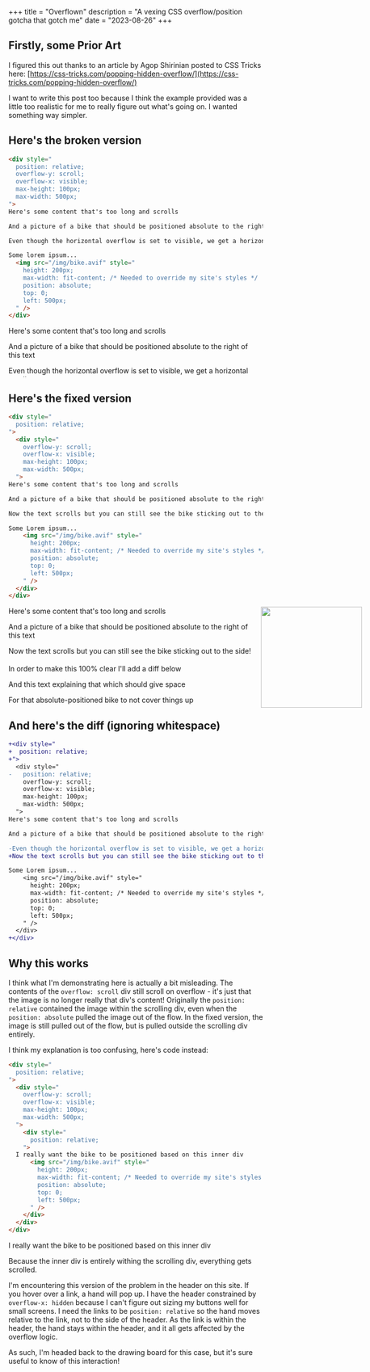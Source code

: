 +++
title = "Overflown"
description = "A vexing CSS overflow/position gotcha that gotch me"
date = "2023-08-26"
+++

## Firstly, some Prior Art

I figured this out thanks to an article by Agop Shirinian posted to CSS Tricks here: [https://css-tricks.com/popping-hidden-overflow/](https://css-tricks.com/popping-hidden-overflow/)

I want to write this post too because I think the example provided was a little too realistic for me to really figure out what's going on. I wanted something way simpler.

## Here's the broken version

```html
<div style="
  position: relative;
  overflow-y: scroll;
  overflow-x: visible;
  max-height: 100px;
  max-width: 500px;
">
Here's some content that's too long and scrolls

And a picture of a bike that should be positioned absolute to the right of this text

Even though the horizontal overflow is set to visible, we get a horizontal scroll

Some lorem ipsum...
  <img src="/img/bike.avif" style="
    height: 200px;
    max-width: fit-content; /* Needed to override my site's styles */
    position: absolute;
    top: 0;
    left: 500px;
  " />
</div>
```

<div style="
  position: relative;
  overflow-y: scroll;
  overflow-x: visible;
  max-height: 100px;
  max-width: 500px;
">
Here's some content that's too long and scrolls

And a picture of a bike that should be positioned absolute to the right of this text

Even though the horizontal overflow is set to visible, we get a horizontal scroll

Dolores dolores autem et. Porro ad sit porro veniam voluptas nemo. Porro autem inventore consectetur sit et non.

Rerum ut magni sint nemo porro totam suscipit veniam. Veritatis ipsum minima illum repellendus fuga. Dolor dignissimos blanditiis et sit aut quia. Dolores qui nesciunt odit.

Commodi provident doloribus dolorem nobis voluptatem beatae pariatur. Sit dignissimos possimus magni possimus autem dolor placeat. Ad ipsam praesentium ut nam eos. Sit eaque officiis ea dolorem.

Adipisci totam rerum corrupti. Dolores repellat provident incidunt omnis eligendi quo excepturi illum. Doloremque architecto ut ab nobis veritatis sint asperiores sint.

Perferendis sint unde harum exercitationem culpa dolor praesentium error. Aliquid aperiam eum aut quaerat. Non aspernatur quam ut qui quia. Quam illum odit rerum cumque.
  <img src="/img/bike.avif" style="
    height: 200px;
    max-width: fit-content; /* Needed to override my site's styles */
    position: absolute;
    top: 0;
    left: 500px;
  " />
</div>

## Here's the fixed version

```html
<div style="
  position: relative;
">
  <div style="
    overflow-y: scroll;
    overflow-x: visible;
    max-height: 100px;
    max-width: 500px;
  ">
Here's some content that's too long and scrolls

And a picture of a bike that should be positioned absolute to the right of this text

Now the text scrolls but you can still see the bike sticking out to the side!

Some Lorem ipsum...
    <img src="/img/bike.avif" style="
      height: 200px;
      max-width: fit-content; /* Needed to override my site's styles */
      position: absolute;
      top: 0;
      left: 500px;
    " />
  </div>
</div>
```

<div style="
  position: relative;
">
  <div style="
    overflow-y: scroll;
    overflow-x: visible;
    max-height: 100px;
    max-width: 500px;
  ">
Here's some content that's too long and scrolls

And a picture of a bike that should be positioned absolute to the right of this text

Now the text scrolls but you can still see the bike sticking out to the side!

Dolores dolores autem et. Porro ad sit porro veniam voluptas nemo. Porro autem inventore consectetur sit et non.

Rerum ut magni sint nemo porro totam suscipit veniam. Veritatis ipsum minima illum repellendus fuga. Dolor dignissimos blanditiis et sit aut quia. Dolores qui nesciunt odit.

Commodi provident doloribus dolorem nobis voluptatem beatae pariatur. Sit dignissimos possimus magni possimus autem dolor placeat. Ad ipsam praesentium ut nam eos. Sit eaque officiis ea dolorem.

Adipisci totam rerum corrupti. Dolores repellat provident incidunt omnis eligendi quo excepturi illum. Doloremque architecto ut ab nobis veritatis sint asperiores sint.

Perferendis sint unde harum exercitationem culpa dolor praesentium error. Aliquid aperiam eum aut quaerat. Non aspernatur quam ut qui quia. Quam illum odit rerum cumque.
    <img src="/img/bike.avif" style="
      height: 200px;
      max-width: fit-content; /* Needed to override my site's styles */
      position: absolute;
      top: 0;
      left: 500px;
    " />
  </div>
</div>

In order to make this 100% clear I'll add a diff below

And this text explaining that which should give space

For that absolute-positioned bike to not cover things up

## And here's the diff (ignoring whitespace)

```diff
+<div style="
+  position: relative;
+">
  <div style="
-   position: relative;
    overflow-y: scroll;
    overflow-x: visible;
    max-height: 100px;
    max-width: 500px;
  ">
Here's some content that's too long and scrolls

And a picture of a bike that should be positioned absolute to the right of this text

-Even though the horizontal overflow is set to visible, we get a horizontal scroll
+Now the text scrolls but you can still see the bike sticking out to the side!

Some Lorem ipsum...
    <img src="/img/bike.avif" style="
      height: 200px;
      max-width: fit-content; /* Needed to override my site's styles */
      position: absolute;
      top: 0;
      left: 500px;
    " />
  </div>
+</div>
```

## Why this works

I think what I'm demonstrating here is actually a bit misleading. The contents of the `overflow: scroll` div still scroll on overflow - it's just that the image is no longer really that div's content! Originally the `position: relative` contained the image within the scrolling div, even when the `position: absolute` pulled the image out of the flow. In the fixed version, the image is still pulled out of the flow, but is pulled outside the scrolling div entirely.

I think my explanation is too confusing, here's code instead:

```html
<div style="
  position: relative;
">
  <div style="
    overflow-y: scroll;
    overflow-x: visible;
    max-height: 100px;
    max-width: 500px;
  ">
    <div style="
      position: relative;
    ">
  I really want the bike to be positioned based on this inner div
      <img src="/img/bike.avif" style="
        height: 200px;
        max-width: fit-content; /* Needed to override my site's styles */
        position: absolute;
        top: 0;
        left: 500px;
      " />
    </div>
  </div>
</div>
```

<div style="
  position: relative;
">
  <div style="
    overflow-y: scroll;
    overflow-x: visible;
    max-height: 100px;
    max-width: 500px;
  ">
    <div style="
      position: relative;
    ">
  I really want the bike to be positioned based on this inner div
      <img src="/img/bike.avif" style="
        height: 200px;
        max-width: fit-content; /* Needed to override my site's styles */
        position: absolute;
        top: 0;
        left: 500px;
      " />
    </div>
  </div>
</div>

Because the inner div is entirely withing the scrolling div, everything gets scrolled.

I'm encountering this version of the problem in the header on this site. If you hover over a link, a hand will pop up. I have the header constrained by `overflow-x: hidden` because I can't figure out sizing my buttons well for small screens. I need the links to be `position: relative` so the hand moves relative to the link, not to the side of the header. As the link is within the header, the hand stays within the header, and it all gets affected by the overflow logic.

As such, I'm headed back to the drawing board for this case, but it's sure useful to know of this interaction!

